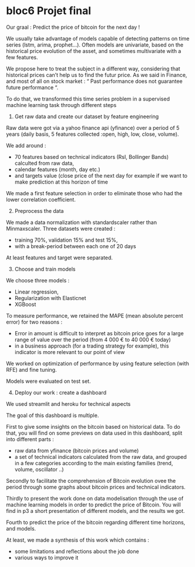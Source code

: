 # bloc6 Projet final

Our graal : Predict the price of bitcoin for the next day !

We usually take advantage of models capable of detecting patterns on time series (lstm, arima, prophet…).
Often models are univariate, based on the historical price evolution of the asset, and sometimes multivariate with a few features.

We propose here to treat the subject in a different way, considering that historical prices can’t help us to find the futur price.
As we said in Finance, and most of all on stock market : “ Past performance does not guarantee future performance “.

To do that, we transformed this time series problem in a supervised machine learning task through different steps

1) Get raw data and create our dataset by feature engineering

Raw data were got via a yahoo finance api (yfinance) over a period of 5 years (daily basis, 5 features collected :open, high, low, close, volume).

We add around :
- 70 features based on technical indicators (RsI, Bollinger Bands) calculted from raw data,
- calendar features (month, day etc.)
- and targets value (close price of the next day for example if we want to make prediction at this horizon of time

We made a first feature selection in order to eliminate those who had the lower correlation coefficient.

2) Preprocess the data

We made a data normalization with standardscaler rather than Minmaxscaler.
Three datasets were created :
- training 70%, validation 15% and test 15%,
- with a break-period between each one of 20 days

At least features and target were separated.

3) Choose and train models

We choose three models :
- Linear regression,
- Regularization with Elasticnet
- XGBoost

To measure performance, we retained the MAPE (mean absolute percent error) for two reasons :
- Error in amount is difficult to interpret as bitcoin price goes for a large range of value over the period (from 4 000 € to 40 000 € today)
- in a business approach (for a trading strategy for example), this indicator is more relevant to our point of view

We worked on optimization of performance by using feature selection (with RFE) and fine tuning.

Models were evaluated on test set.

4) Deploy our work : create a dashboard

We used streamlit and heroku for technical aspects

The goal of this dashboard is  multiple.

First to give some insights on the bitcoin based on historical data. To do that, you will find on some previews on data used in this dashboard, split into different parts :
- raw data from yfinance (bitcoin prices and volume)
- a set of technical indicators calculated from the raw data, and grouped in a few categories according to the main existing families (trend, volume, oscillator ..)

Secondly to facilitate the comprehension of Bitcoin evolution ovee the period through some graphs about bitcoin prices and technical indicators.

Thirdly to present the work done on data modelisation through the use of machine learning models in order to predict the price of Bitcoin.
You will find in p3 a short presentation of different models, and the results we got.

Fourth to predict the price of the bitcoin regarding different time horizons, and models.

At least, we made a synthesis of this work which contains :
- some limitations and reflections about the job done
- various ways to improve it
